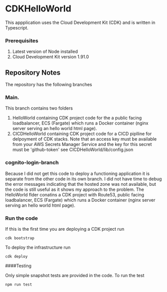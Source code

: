 # CDKHelloWorld

This appplication uses the Cloud Development Kit (CDK) and is written in Typescript. 

### Prerequisites
1. Latest version of Node installed
2. Cloud Development Kit version 1.91.0

## Repository Notes
The repository has the following branches

### Main.  
This branch contains two folders 
1. HelloWorld  containing  CDK project  code for the a public facing loadbalancer, ECS (Fargate) which runs a Docker container (nginx server serving an hello world html page).
2. CICDHelloWorld containing  CDK project  code for a CICD piplline for delpoyment of CDK stacks. Note that an access key must be available from your AWS Secrets Manager Service and the key for this secret must be 'github-token' see CICDHelloWorld/lib/config.json

### cognito-login-branch
Because I did not get this code to deploy a functioning application it is separate from the other code in its own branch. I did not have time to debug the error messages indicating that the hosted zone was not available, but the code is still useful as it shows my approach to the problem.
The HelloWorld flder conatins a CDK project with Route53, public facing loadbalancer, ECS (Fargate) which runs a Docker container (nginx server serving an hello world html page).

### Run the code

If this is the first time you are deploying a CDK project run
```
cdk bootstrap
```

To deploy the infrastructure run 

```
cdk deploy
```

####Testing

Only simple snapshot tests are provided in the code. To run the test 

```
npm run test
```

